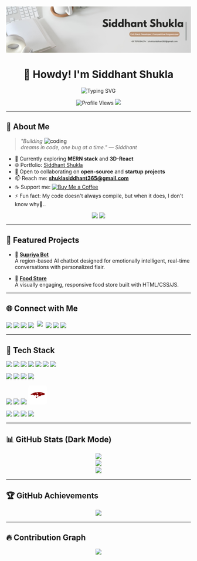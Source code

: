 ![logo](https://github.com/siddhantshukla108/siddhantshukla108/blob/main/cp%20(1).jpeg)

<h1 align="center">👋 Howdy! I'm Siddhant Shukla</h1>
<p align="center">
  <img src="https://readme-typing-svg.herokuapp.com?font=Fira+Code&size=22&pause=1000&center=true&vCenter=true&color=00FFFF&width=800&lines=MERN+Stack+Specialist+%7C+Backend+Craftsman;Java+%26+DSA+Evangelist+%7C+System+Design+Thinker;Competitive+Programming+Gladiator+%7C+Open+Source+Contributor" alt="Typing SVG" />
</p>

<p align="center">
  <img src="https://komarev.com/ghpvc/?username=siddhantshukla108&label=Profile%20views&color=ff69b4&style=flat-square" alt="Profile Views" />
  <a href="https://x.com/siddhant_shuk1a" target="_blank">
    <img src="https://img.shields.io/badge/follow%20@siddhant_shuk1a-1da1f2?style=flat-square&logo=x&logoColor=white" />
  </a>
</p>

---

## 🌌 About Me

<img align="right" alt="coding" width="400"  src="https://user-images.githubusercontent.com/55389276/140866485-8fb1c876-9a8f-4d6a-98dc-08c4981eaf70.gif" />

> _"Building dreams in code, one bug at a time."_ — *Siddhant*

- 🔭 Currently exploring **MERN stack** and **3D-React**
- 🌐 Portfolio: [Siddhant Shukla](https://siddhantshukla-portfolio.netlify.app/)
- 👯 Open to collaborating on **open-source** and **startup projects**
- 📫 Reach me: **shuklasiddhant365@gmail.com**
- ☕ Support me: [![Buy Me a Coffee](https://img.shields.io/badge/Buy%20Me%20a%20Coffee-FFDD00?style=flat-square&logo=buy-me-a-coffee&logoColor=black)](https://www.buymeacoffee.com/siddhantshukla)
- ⚡ Fun fact: My code doesn't always compile, but when it does, I don't know why🧐..

<p align="center">
  <img src="https://img.shields.io/badge/Theme-Dark--Mode-000000?style=for-the-badge&logo=github&logoColor=white" />
  <img src="https://img.shields.io/badge/Theme-Light--Mode-ffffff?style=for-the-badge&logo=github&logoColor=black" />
</p>

---

## 🚀 Featured Projects

- 🎯 **[Supriya Bot](https://supriya-bot.netlify.app/)**  
  A region-based AI chatbot designed for emotionally intelligent, real-time conversations with personalized flair.

- 🎯 **[Food Store](https://siddhantshukla108.github.io/Food-Store/)**  
  A visually engaging, responsive food store built with HTML/CSS/JS.

---

## 🌐 Connect with Me

<p align="left">
  <a href="https://x.com/siddhant_shuk1a"><img src="https://skillicons.dev/icons?i=twitter" width="35" /></a>
  <a href="https://www.linkedin.com/in/siddhant-shukla108/"><img src="https://skillicons.dev/icons?i=linkedin" width="35" /></a>
  <a href="https://instagram.com/daringadi"><img src="https://skillicons.dev/icons?i=instagram" width="35" /></a>
<a href="https://www.youtube.com/@reel_is_real"><img src="https://upload.wikimedia.org/wikipedia/commons/0/09/YouTube_full-color_icon_(2017).svg" width="35" /></a>
  <a href="https://www.codechef.com/users/siddhantshu108"><img src="https://cdn.jsdelivr.net/npm/simple-icons@v9/icons/codechef.svg" width="35" style="background:white; padding:4px;     border-radius:5px;" /></a>
  <a href="https://www.hackerrank.com/shuklasiddhant31"><img src="https://cdn.worldvectorlogo.com/logos/hackerrank.svg" width="35" /></a>
  <a href="https://codeforces.com/profile/siddhantshukla108"><img src="https://raw.githubusercontent.com/rahuldkjain/github-profile-readme-generator/master/src/images/icons/Social/codeforces.svg" width="35" /></a>
  <a href="https://leetcode.com/siddhantshukla108/"><img src="https://upload.wikimedia.org/wikipedia/commons/1/19/LeetCode_logo_black.png" width="35" /></a>
</p>

---

## 🧰 Tech Stack

<p align="left">
  <!-- Core Languages -->
  <a href="https://developer.mozilla.org/en-US/docs/Web/HTML"><img class="tech-icon" src="https://skillicons.dev/icons?i=html" width="40"/></a>
  <a href="https://developer.mozilla.org/en-US/docs/Web/CSS"><img class="tech-icon" src="https://skillicons.dev/icons?i=css" width="40"/></a>
  <a href="https://www.cprogramming.com/"><img class="tech-icon" src="https://skillicons.dev/icons?i=c" width="40"/></a>
  <a href="https://www.java.com/"><img class="tech-icon" src="https://skillicons.dev/icons?i=java" width="40"/></a>
  <a href="https://developer.mozilla.org/en-US/docs/Web/JavaScript"><img class="tech-icon" src="https://skillicons.dev/icons?i=javascript" width="40"/></a>
  <a href="https://www.typescriptlang.org/"><img class="tech-icon" src="https://skillicons.dev/icons?i=typescript" width="40"/></a>
  <a href="https://www.python.org/"><img class="tech-icon" src="https://skillicons.dev/icons?i=python" width="40"/></a>

  <!-- Frontend -->
  <a href="https://reactjs.org/"><img class="tech-icon" src="https://skillicons.dev/icons?i=react" width="40"/></a>
  <a href="https://nextjs.org/"><img class="tech-icon" src="https://skillicons.dev/icons?i=nextjs" width="40"/></a>
  <a href="https://vitejs.dev/"><img class="tech-icon" src="https://skillicons.dev/icons?i=vite" width="40"/></a>
  <a href="https://tailwindcss.com/"><img class="tech-icon" src="https://skillicons.dev/icons?i=tailwind" width="40"/></a>

  <!-- Backend -->
  <a href="https://nodejs.org/"><img class="tech-icon" src="https://skillicons.dev/icons?i=nodejs" width="40"/></a>
  <a href="https://expressjs.com/"><img class="tech-icon" src="https://skillicons.dev/icons?i=express" width="40"/></a>
  <a href="https://www.mongodb.com/"><img class="tech-icon" src="https://skillicons.dev/icons?i=mongodb" width="40"/></a>
  <a href="https://mongoosejs.com/">
    <img class="tech-icon" src="https://raw.githubusercontent.com/devicons/devicon/master/icons/mongoose/mongoose-original.svg" width="40" style="background:white; padding:6px; border-radius:8px;" />
  </a>

  <!-- Tools -->
  <a href="https://git-scm.com/"><img class="tech-icon" src="https://skillicons.dev/icons?i=git" width="40"/></a>
  <a href="https://github.com/"><img class="tech-icon" src="https://skillicons.dev/icons?i=github" width="40"/></a>
  <a href="https://code.visualstudio.com/"><img class="tech-icon" src="https://skillicons.dev/icons?i=vscode" width="40"/></a>
  <a href="https://www.jetbrains.com/idea/"><img class="tech-icon" src="https://skillicons.dev/icons?i=idea" width="40"/></a>
</p>

---

## 📊 GitHub Stats (Dark Mode)

<p align="center">
  <img src="https://github-readme-stats.vercel.app/api/top-langs?username=siddhantshukla108&show_icons=true&locale=en&layout=compact&theme=tokyonight" />
  <br />
  <img src="https://github-readme-stats.vercel.app/api?username=siddhantshukla108&show_icons=true&locale=en&theme=tokyonight" />
  <br />
  <img src="https://github-readme-streak-stats.herokuapp.com?user=siddhantshukla108&theme=tokyonight&hide_border=false" />
</p>

---

## 🏆 GitHub Achievements

<p align="center">
  <img src="https://github-profile-trophy.vercel.app/?username=siddhantshukla108&theme=tokyonight&no-frame=true&title=Stars,Followers,Commit,Issues,PullRequest,Repositories,Contributions" />
</p>

---

## 🔥 Contribution Graph

<p align="center">
  <img src="https://github-readme-activity-graph.vercel.app/graph?username=siddhantshukla108&theme=tokyonight&area=true" />
</p>
